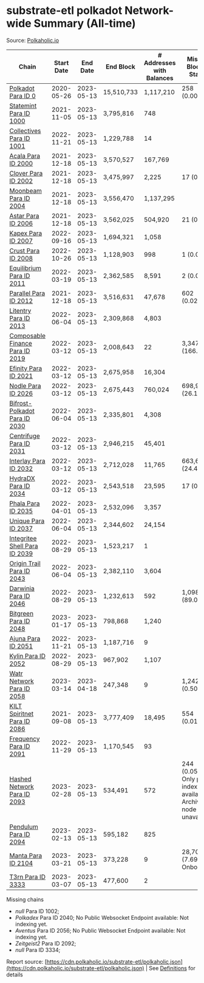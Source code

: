 # substrate-etl polkadot Network-wide Summary (All-time)

Source: [Polkaholic.io](https://polkaholic.io)


| Chain            | Start Date | End Date | End Block | # Addresses with Balances | Missing Blocks / Status |
| ---------------- | ---------- | ---------| --------- | ------------------------- | ----------------------- |
| [Polkadot Para ID 0](/polkadot/0-polkadot) | 2020-05-26 | 2023-05-13 | 15,510,733 |  1,117,210 | 258 (0.00%)  |
| [Statemint Para ID 1000](/polkadot/1000-statemint) | 2021-11-05 | 2023-05-13 | 3,795,816 |  748 |    |
| [Collectives Para ID 1001](/polkadot/1001-collectives) | 2022-11-21 | 2023-05-13 | 1,229,788 |  14 |    |
| [Acala Para ID 2000](/polkadot/2000-acala) | 2021-12-18 | 2023-05-13 | 3,570,527 |  167,769 |    |
| [Clover Para ID 2002](/polkadot/2002-clover) | 2021-12-18 | 2023-05-13 | 3,475,997 |  2,225 | 17 (0.00%)  |
| [Moonbeam Para ID 2004](/polkadot/2004-moonbeam) | 2021-12-18 | 2023-05-13 | 3,556,470 |  1,137,295 |    |
| [Astar Para ID 2006](/polkadot/2006-astar) | 2021-12-18 | 2023-05-13 | 3,562,025 |  504,920 | 21 (0.00%)  |
| [Kapex Para ID 2007](/polkadot/2007-kapex) | 2022-09-16 | 2023-05-13 | 1,694,321 |  1,058 |    |
| [Crust Para ID 2008](/polkadot/2008-crust) | 2022-10-26 | 2023-05-13 | 1,128,903 |  998 | 1 (0.00%)  |
| [Equilibrium Para ID 2011](/polkadot/2011-equilibrium) | 2022-03-19 | 2023-05-13 | 2,362,585 |  8,591 | 2 (0.00%)  |
| [Parallel Para ID 2012](/polkadot/2012-parallel) | 2021-12-18 | 2023-05-13 | 3,516,631 |  47,678 | 602 (0.02%)  |
| [Litentry Para ID 2013](/polkadot/2013-litentry) | 2022-06-04 | 2023-05-13 | 2,309,868 |  4,803 |    |
| [Composable Finance Para ID 2019](/polkadot/2019-composable) | 2022-03-12 | 2023-05-13 | 2,008,643 |  22 | 3,347,967 (166.68%)  |
| [Efinity Para ID 2021](/polkadot/2021-efinity) | 2022-03-12 | 2023-05-13 | 2,675,958 |  16,304 |    |
| [Nodle Para ID 2026](/polkadot/2026-nodle) | 2022-03-12 | 2023-05-13 | 2,675,443 |  760,024 | 698,978 (26.13%)  |
| [Bifrost-Polkadot Para ID 2030](/polkadot/2030-bifrost-dot) | 2022-06-04 | 2023-05-13 | 2,335,801 |  4,308 |    |
| [Centrifuge Para ID 2031](/polkadot/2031-centrifuge) | 2022-03-12 | 2023-05-13 | 2,946,215 |  45,401 |    |
| [Interlay Para ID 2032](/polkadot/2032-interlay) | 2022-03-12 | 2023-05-13 | 2,712,028 |  11,765 | 663,696 (24.47%)  |
| [HydraDX Para ID 2034](/polkadot/2034-hydradx) | 2022-03-12 | 2023-05-13 | 2,543,518 |  23,595 | 17 (0.00%)  |
| [Phala Para ID 2035](/polkadot/2035-phala) | 2022-04-01 | 2023-05-13 | 2,532,096 |  3,357 |    |
| [Unique Para ID 2037](/polkadot/2037-unique) | 2022-06-04 | 2023-05-13 | 2,344,602 |  24,154 |    |
| [Integritee Shell Para ID 2039](/polkadot/2039-integritee-shell) | 2022-08-29 | 2023-05-13 | 1,523,217 |  1 |    |
| [Origin Trail Para ID 2043](/polkadot/2043-origintrail) | 2022-06-04 | 2023-05-13 | 2,382,110 |  3,604 |    |
| [Darwinia Para ID 2046](/polkadot/2046-darwinia) | 2022-08-29 | 2023-05-13 | 1,232,613 |  592 | 1,098,047 (89.08%)  |
| [Bitgreen Para ID 2048](/polkadot/2048-bitgreen) | 2023-01-17 | 2023-05-13 | 798,868 |  1,240 |    |
| [Ajuna Para ID 2051](/polkadot/2051-ajuna) | 2022-11-21 | 2023-05-13 | 1,187,716 |  9 |    |
| [Kylin Para ID 2052](/polkadot/2052-kylin) | 2022-08-29 | 2023-05-13 | 967,902 |  1,107 |    |
| [Watr Network Para ID 2058](/polkadot/2058-watr) | 2023-03-14 | 2023-04-18 | 247,348 |  9 | 1,242 (0.50%)  |
| [KILT Spiritnet Para ID 2086](/polkadot/2086-kilt) | 2021-09-08 | 2023-05-13 | 3,777,409 |  18,495 | 554 (0.01%)  |
| [Frequency Para ID 2091](/polkadot/2091-frequency) | 2022-11-29 | 2023-05-13 | 1,170,545 |  93 |    |
| [Hashed Network Para ID 2093](/polkadot/2093-hashed) | 2023-02-28 | 2023-05-13 | 534,491 |  572 | 244 (0.05%) Only partial index available: Archive node unavailable |
| [Pendulum Para ID 2094](/polkadot/2094-pendulum) | 2023-02-13 | 2023-05-13 | 595,182 |  825 |    |
| [Manta Para ID 2104](/polkadot/2104-manta) | 2023-03-21 | 2023-05-13 | 373,228 |  9 | 28,703 (7.69%) Onboarding |
| [T3rn Para ID 3333](/polkadot/3333-t3rn) | 2023-03-07 | 2023-05-13 | 477,600 |  2 |    |

Missing chains


* *null* Para ID 1002; 
* *Polkadex* Para ID 2040; No Public Websocket Endpoint available: Not indexing yet.
* *Aventus* Para ID 2056; No Public Websocket Endpoint available: Not indexing yet.
* *Zeitgeist2* Para ID 2092; 
* *null* Para ID 3334; 

Report source: [https://cdn.polkaholic.io/substrate-etl/polkaholic.json](https://cdn.polkaholic.io/substrate-etl/polkaholic.json) | See [Definitions](/DEFINITIONS.md) for details
